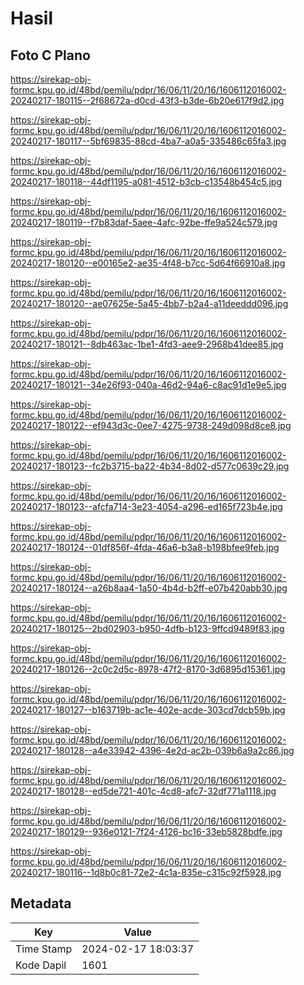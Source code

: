 # Hasil

## Foto C Plano

https://sirekap-obj-formc.kpu.go.id/48bd/pemilu/pdpr/16/06/11/20/16/1606112016002-20240217-180115--2f68672a-d0cd-43f3-b3de-6b20e617f9d2.jpg

https://sirekap-obj-formc.kpu.go.id/48bd/pemilu/pdpr/16/06/11/20/16/1606112016002-20240217-180117--5bf69835-88cd-4ba7-a0a5-335486c65fa3.jpg

https://sirekap-obj-formc.kpu.go.id/48bd/pemilu/pdpr/16/06/11/20/16/1606112016002-20240217-180118--44df1195-a081-4512-b3cb-c13548b454c5.jpg

https://sirekap-obj-formc.kpu.go.id/48bd/pemilu/pdpr/16/06/11/20/16/1606112016002-20240217-180119--f7b83daf-5aee-4afc-92be-ffe9a524c579.jpg

https://sirekap-obj-formc.kpu.go.id/48bd/pemilu/pdpr/16/06/11/20/16/1606112016002-20240217-180120--e00165e2-ae35-4f48-b7cc-5d64f66910a8.jpg

https://sirekap-obj-formc.kpu.go.id/48bd/pemilu/pdpr/16/06/11/20/16/1606112016002-20240217-180120--ae07625e-5a45-4bb7-b2a4-a11deeddd096.jpg

https://sirekap-obj-formc.kpu.go.id/48bd/pemilu/pdpr/16/06/11/20/16/1606112016002-20240217-180121--8db463ac-1be1-4fd3-aee9-2968b41dee85.jpg

https://sirekap-obj-formc.kpu.go.id/48bd/pemilu/pdpr/16/06/11/20/16/1606112016002-20240217-180121--34e26f93-040a-46d2-94a6-c8ac91d1e9e5.jpg

https://sirekap-obj-formc.kpu.go.id/48bd/pemilu/pdpr/16/06/11/20/16/1606112016002-20240217-180122--ef943d3c-0ee7-4275-9738-249d098d8ce8.jpg

https://sirekap-obj-formc.kpu.go.id/48bd/pemilu/pdpr/16/06/11/20/16/1606112016002-20240217-180123--fc2b3715-ba22-4b34-8d02-d577c0639c29.jpg

https://sirekap-obj-formc.kpu.go.id/48bd/pemilu/pdpr/16/06/11/20/16/1606112016002-20240217-180123--afcfa714-3e23-4054-a296-ed165f723b4e.jpg

https://sirekap-obj-formc.kpu.go.id/48bd/pemilu/pdpr/16/06/11/20/16/1606112016002-20240217-180124--01df856f-4fda-46a6-b3a8-b198bfee9feb.jpg

https://sirekap-obj-formc.kpu.go.id/48bd/pemilu/pdpr/16/06/11/20/16/1606112016002-20240217-180124--a26b8aa4-1a50-4b4d-b2ff-e07b420abb30.jpg

https://sirekap-obj-formc.kpu.go.id/48bd/pemilu/pdpr/16/06/11/20/16/1606112016002-20240217-180125--2bd02903-b950-4dfb-b123-9ffcd9489f83.jpg

https://sirekap-obj-formc.kpu.go.id/48bd/pemilu/pdpr/16/06/11/20/16/1606112016002-20240217-180126--2c0c2d5c-8978-47f2-8170-3d6895d15361.jpg

https://sirekap-obj-formc.kpu.go.id/48bd/pemilu/pdpr/16/06/11/20/16/1606112016002-20240217-180127--b163719b-ac1e-402e-acde-303cd7dcb59b.jpg

https://sirekap-obj-formc.kpu.go.id/48bd/pemilu/pdpr/16/06/11/20/16/1606112016002-20240217-180128--a4e33942-4396-4e2d-ac2b-039b6a9a2c86.jpg

https://sirekap-obj-formc.kpu.go.id/48bd/pemilu/pdpr/16/06/11/20/16/1606112016002-20240217-180128--ed5de721-401c-4cd8-afc7-32df771a1118.jpg

https://sirekap-obj-formc.kpu.go.id/48bd/pemilu/pdpr/16/06/11/20/16/1606112016002-20240217-180129--936e0121-7f24-4126-bc16-33eb5828bdfe.jpg

https://sirekap-obj-formc.kpu.go.id/48bd/pemilu/pdpr/16/06/11/20/16/1606112016002-20240217-180116--1d8b0c81-72e2-4c1a-835e-c315c92f5928.jpg


## Metadata

| Key        | Value               |
| ---------- | ------------------- |
| Time Stamp | 2024-02-17 18:03:37 |
| Kode Dapil | 1601                |



